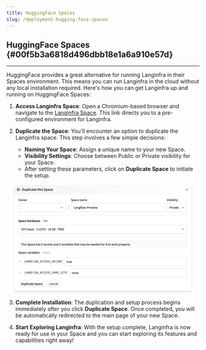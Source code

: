 ```yaml
---
title: HuggingFace Spaces
slug: /deployment-hugging-face-spaces
---
```




## HuggingFace Spaces {#00f5b3a6818d496dbb18e1a6a910e57d}


---


HuggingFace provides a great alternative for running Langinfra in their Spaces environment. This means you can run Langinfra in the cloud without any local installation required. Here's how you can get Langinfra up and running on HuggingFace Spaces:


1. **Access Langinfra Space**: Open a Chromium-based browser and navigate to the [Langinfra Space](https://huggingface.co/spaces/Langinfra/Langinfra?duplicate=true). This link directs you to a pre-configured environment for Langinfra.


2. **Duplicate the Space**: You'll encounter an option to duplicate the Langinfra space. This step involves a few simple decisions:

	- **Naming Your Space**: Assign a unique name to your new Space.
	- **Visibility Settings**: Choose between Public or Private visibility for your Space.
	- After setting these parameters, click on **Duplicate Space** to initiate the setup.

![](/img/hugging-face-deployment.png)

3. **Complete Installation**: The duplication and setup process begins immediately after you click **Duplicate Space**. Once completed, you will be automatically redirected to the main page of your new Space.


4. **Start Exploring Langinfra**: With the setup complete, Langinfra is now ready for use in your Space and you can start exploring its features and capabilities right away! 

